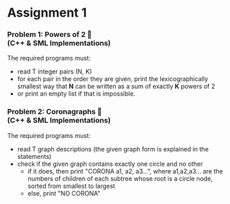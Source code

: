 
# Assignment 1

### Problem 1: Powers of 2 :memo: <br /> (C++ & SML Implementations)
The required programs must:

- read T integer pairs (N, K)
- for each pair in the order they are given, print the lexicographically smallest way that **N** can be written as a sum of exactly **K** powers of 2
- or print an empty list if that is impossible.

### Problem 2: Coronagraphs :dna: <br /> (C++ & SML Implementations)
The required programs must:

- read T graph descriptions (the given graph form is explained in the statements)
- check if the given graph contains exactly one circle and no other
  - if it does, then print "CORONA a1, a2, a3...", where a1,a2,a3... are the numbers of children of each subtree whose root is a circle node, sorted from smallest to largest
  - else, print "NO CORONA"
